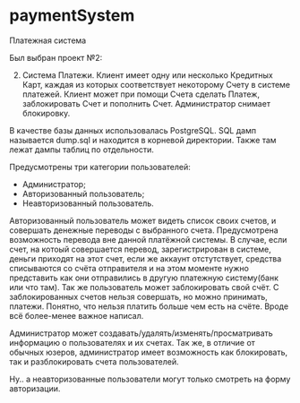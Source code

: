 # paymentSystem
Платежная система

Был выбран проект №2:

2. Система Платежи. Клиент имеет одну или несколько Кредитных Карт, каждая из которых соответствует некоторому Счету в системе платежей. Клиент может при помощи Счета сделать Платеж, заблокировать Счет и пополнить Счет. Администратор снимает блокировку.

В качестве базы данных использовалась PostgreSQL. SQL дамп называется dump.sql и находится в корневой директории. Также там лежат дампы таблиц по отдельности.

Предусмотрены три категории пользователей: 
- Администратор;
- Авторизованный пользователь;
- Неавторизованный пользователь.

Авторизованный пользователь может видеть список своих счетов, и совершать денежные переводы с выбранного счета. Предусмотрена возможность перевода вне данной платёжной системы. В случае, если счет, на котоый совершается перевод, зарегистрирован в системе, деньги приходят на этот счет, если же аккаунт отстутствует, средства списываются со счёта отправителя и на этом моменте нужно представить как они отправились в другую платежную систему(банк или что там). Так же пользователь может заблокировать свой счёт. С заблокированных счетов нельзя совершать, но можно принимать, платежи. Понятно, что нельзя платить больше чем есть на счёте. Вроде всё более-менее важное написал.

Администратор может создавать/удалять/изменять/просматривать информацию о пользователях и их счетах. Так же, в отличие от обычных юзеров, администратор имеет возможность как блокировать, так и разблокировать счета пользователей.

Ну.. а неавторизованные пользователи могут только смотреть на форму авторизации.



